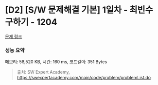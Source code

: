 # [D2] [S/W 문제해결 기본] 1일차 - 최빈수 구하기 - 1204 

[문제 링크](https://swexpertacademy.com/main/code/problem/problemDetail.do?contestProbId=AV13zo1KAAACFAYh) 

### 성능 요약

메모리: 58,520 KB, 시간: 160 ms, 코드길이: 351 Bytes



> 출처: SW Expert Academy, https://swexpertacademy.com/main/code/problem/problemList.do